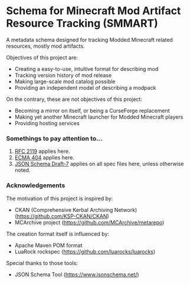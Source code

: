 # Schema for Minecraft Mod Artifact Resource Tracking (SMMART)

A metadata schema designed for tracking Modded Minecraft related resources,
mostly mod artifacts.

Objectives of this project are:
  - Creating a easy-to-use, intuitive format for describing mod
  - Tracking version history of mod release
  - Making large-scale mod catalog possible
  - Providing an independent model of describing a modpack

On the contrary, these are not objectives of this project:
  - Becoming a mirror on itself, or being a CurseForge replacement
  - Making yet another Minecraft launcher for Modded Minecraft players
  - Providing hosting services

### Somethings to pay attention to...

1. [RFC 2119](https://tools.ietf.org/html/rfc2119) applies here.
2. [ECMA 404](http://www.ecma-international.org/publications/files/ECMA-ST/ECMA-404.pdf) applies here.
3. [JSON Schema Draft-7](http://json-schema.org/draft-07/schema) applies on all spec files here, unless otherwise noted.

### Acknowledgements

The motivation of this project is inspired by:
  - CKAN (Comprehensive Kerbal Archiving Network) (https://github.com/KSP-CKAN/CKAN)
  - MCArchive project (https://github.com/MCArchive/metarepo)

The creation format itself is influenced by:
  - Apache Maven POM format
  - LuaRock rockspec (https://github.com/luarocks/luarocks)

Special thanks to those tools:
  - JSON Schema Tool (https://www.jsonschema.net/)

